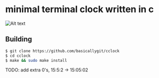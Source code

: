 # minimal terminal clock written in c


![Alt text](https://i.imgur.com/0Qyx08q.png)


## Building
```bash
$ git clone https://github.com/basicallygit/cclock
$ cd cclock
$ make && sudo make install
```

TODO: add extra 0's, 15:5:2 -> 15:05:02
